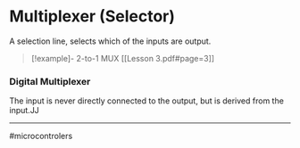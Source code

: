 # Multiplexer (Selector)
A selection line, selects which of the inputs are output.

> [!example]- 2-to-1 MUX
> [[Lesson 3.pdf#page=3]] 


### Digital Multiplexer
The input is never directly connected to the output, but is derived from the input.JJ


---
#microcontrolers 